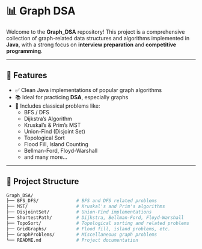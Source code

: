 # 📊 Graph DSA

Welcome to the **Graph_DSA** repository! This project is a comprehensive collection of graph-related data structures and algorithms implemented in **Java**, with a strong focus on **interview preparation** and **competitive programming**.

---

## 🚀 Features

- ✅ Clean Java implementations of popular graph algorithms
- 📚 Ideal for practicing **DSA**, especially graphs
- 🧠 Includes classical problems like:
  - BFS / DFS
  - Dijkstra’s Algorithm
  - Kruskal’s & Prim’s MST
  - Union-Find (Disjoint Set)
  - Topological Sort
  - Flood Fill, Island Counting
  - Bellman-Ford, Floyd-Warshall
  - and many more...

---

## 📂 Project Structure

```bash
Graph_DSA/
├── BFS_DFS/              # BFS and DFS related problems
├── MST/                  # Kruskal's and Prim's algorithms
├── DisjointSet/          # Union-Find implementations
├── ShortestPath/         # Dijkstra, Bellman-Ford, Floyd-Warshall
├── TopoSort/             # Topological sorting and related problems
├── GridGraphs/           # Flood fill, island problems, etc.
├── GraphProblems/        # Miscellaneous graph problems
└── README.md             # Project documentation
